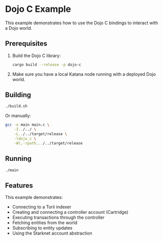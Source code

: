 # Dojo C Example

This example demonstrates how to use the Dojo C bindings to interact with a Dojo world.

## Prerequisites

1. Build the Dojo C library:
   ```bash
   cargo build --release -p dojo-c
   ```

2. Make sure you have a local Katana node running with a deployed Dojo world.

## Building

```bash
./build.sh
```

Or manually:
```bash
gcc -o main main.c \
    -I../../ \
    -L../../target/release \
    -ldojo_c \
    -Wl,-rpath,../../target/release
```

## Running

```bash
./main
```

## Features

This example demonstrates:
- Connecting to a Torii indexer
- Creating and connecting a controller account (Cartridge)
- Executing transactions through the controller
- Fetching entities from the world
- Subscribing to entity updates
- Using the Starknet account abstraction

